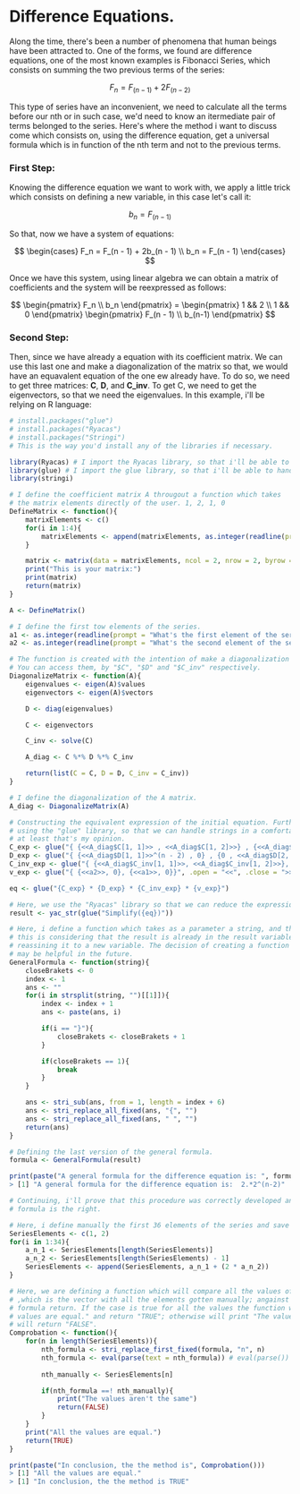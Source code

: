 # Difference Equations.

Along the time, there's been a number of phenomena that human beings have been attracted to. One of the forms, we found are difference equations, one of the most known examples is Fibonacci Series, which consists on summing the two previous terms of the series:

$$
F_n = F_(n - 1) + 2 F_(n - 2)
$$

This type of series have an inconvenient, we need to calculate all the terms before our nth or in such case, we'd need to know an itermediate pair of terms belonged to the series. Here's where the method i want to discuss come which consists on, using the difference equation, get a universal formula which is in function of the nth term and not to the previous terms.

### First Step: 

Knowing the difference equation we want to work with, we apply a little trick which consists on defining a new variable, in this case let's call it:

$$
b_n = F_(n - 1)
$$

So that, now we have a system of equations:

$$
\begin{cases} 
F_n = F_(n - 1) + 2b_(n - 1) \\ 
b_n = F_(n - 1) 
\end{cases}
$$

Once we have this system, using linear algebra we can obtain a matrix of coefficients and the system will be reexpressed as follows:

$$
\begin{pmatrix} F_n \\ 
b_n  
\end{pmatrix} = \begin{pmatrix} 1 && 2 \\ 
1 && 0 
\end{pmatrix} 
\begin{pmatrix} F_(n - 1) \\ 
b_(n-1) 
\end{pmatrix}
$$

### Second Step:

Then, since we have already a equation with its coefficient matrix. We can use this last one and make a diagonalization of the matrix so that, we would have an equavalent equation of the one ew already have. To do so, we need to get three matrices: **C**, **D**, and **C_inv**. To get C, we need to get the eigenvectors, so that we need the eigenvalues. In this example, i'll be relying on R language:

```R
# install.packages("glue")
# install.packages("Ryacas") 
# install.packages("Stringi")
# This is the way you'd install any of the libraries if necessary.

library(Ryacas) # I import the Ryacas library, so that i'll be able to make simbolic calculus.
library(glue) # I import the glue library, so that i'll be able to handle with strings like f strings in Python.
library(stringi)

# I define the coefficient matrix A througout a function which takes
# the matrix elements directly of the user. 1, 2, 1, 0
DefineMatrix <- function(){
    matrixElements <- c()
    for(i in 1:4){
        matrixElements <- append(matrixElements, as.integer(readline(prompt = glue("What's the {i}th element of the matrix?"))))
    }

    matrix <- matrix(data = matrixElements, ncol = 2, nrow = 2, byrow = TRUE)
    print("This is your matrix:")
    print(matrix)
    return(matrix)
}

A <- DefineMatrix()

# I define the first tow elements of the series.
a1 <- as.integer(readline(prompt = "What's the first element of the series?")) # 1
a2 <- as.integer(readline(prompt = "What's the second element of the series?")) # 2

# The function is created with the intention of make a diagonalization of a matrix, returning a list of the C, D, and C_inv matrices. 
# You can access them, by "$C", "$D" and "$C_inv" respectively.
DiagonalizeMatrix <- function(A){
    eigenvalues <- eigen(A)$values
    eigenvectors <- eigen(A)$vectors

    D <- diag(eigenvalues)

    C <- eigenvectors

    C_inv <- solve(C)

    A_diag <- C %*% D %*% C_inv

    return(list(C = C, D = D, C_inv = C_inv))
}

# I define the diagonalization of the A matrix.
A_diag <- DiagonalizeMatrix(A)

# Constructing the equivalent expression of the initial equation. Furthermore, here we're
# using the "glue" library, so that we can handle strings in a comfortable way,
# at least that's my opinion.
C_exp <- glue("{ {<<A_diag$C[1, 1]>> , <<A_diag$C[1, 2]>>} , {<<A_diag$C[2, 1]>>,  <<A_diag$C[2, 2]>>} }", .open = "<<", .close = ">>")
D_exp <- glue("{ {<<A_diag$D[1, 1]>>^(n - 2) , 0} , {0 , <<A_diag$D[2, 2]>>^(n - 2)} }", .open = "<<", .close = ">>")
C_inv_exp <- glue("{ {<<A_diag$C_inv[1, 1]>>, <<A_diag$C_inv[1, 2]>>}, {<<A_diag$C_inv[2, 1]>>, <<A_diag$C_inv[2, 2]>>}}", .open = "<<", .close = ">>")
v_exp <- glue("{ {<<a2>>, 0}, {<<a1>>, 0}}", .open = "<<", .close = ">>")

eq <- glue("{C_exp} * {D_exp} * {C_inv_exp} * {v_exp}")

# Here, we use the "Ryacas" library so that we can reduce the expression, previously created, doing symbolic calculus.
result <- yac_str(glue("Simplify({eq})"))

# Here, i define a function which takes as a parameter a string, and this function will be reducing the last expression to the general formula,
# this is considering that the result is already in the result variable, but in a vector form. Here, we're just taking the upper element and 
# reassining it to a new variable. The decision of creating a function and not a simple "foor loop" is to make the code reusable, so that 
# may be helpful in the future.
GeneralFormula <- function(string){
    closeBrakets <- 0
    index <- 1
    ans <- ""
    for(i in strsplit(string, "")[[1]]){
        index <- index + 1
        ans <- paste(ans, i)

        if(i == "}"){
            closeBrakets <- closeBrakets + 1
        }

        if(closeBrakets == 1){
            break
        }
    }

    ans <- stri_sub(ans, from = 1, length = index + 6)
    ans <- stri_replace_all_fixed(ans, "{", "")
    ans <- stri_replace_all_fixed(ans, " ", "")
    return(ans)
}

# Defining the last version of the general formula.
formula <- GeneralFormula(result)

print(paste("A general formula for the difference equation is: ", formula))
> [1] "A general formula for the difference equation is:  2.*2^(n-2)"

# Continuing, i'll prove that this procedure was correctly developed and that the 
# formula is the right.

# Here, i define manually the first 36 elements of the series and save them in a vector.
SeriesElements <- c(1, 2)
for(i in 1:34){
    a_n_1 <- SeriesElements[length(SeriesElements)]
    a_n_2 <- SeriesElements[length(SeriesElements) - 1]
    SeriesElements <- append(SeriesElements, a_n_1 + (2 * a_n_2))
}

# Here, we are defining a function which will compare all the values of the "SeriesElements"
# ,which is the vector with all the elements gotten manually; angainst the value that the
# formula return. If the case is true for all the values the function will print "All the 
# values are equal." and return "TRUE"; otherwise will print "The values aren't the same" and
# will return "FALSE".
Comprobation <- function(){
    for(n in length(SeriesElements)){
        nth_formula <- stri_replace_first_fixed(formula, "n", n)
        nth_formula <- eval(parse(text = nth_formula)) # eval(parse()) help us execute code in string form.
  
        nth_manually <- SeriesElements[n]

        if(nth_formula ==! nth_manually){
            print("The values aren't the same")
            return(FALSE)
        }
    }
    print("All the values are equal.")
    return(TRUE)
}

print(paste("In conclusion, the the method is", Comprobation()))
> [1] "All the values are equal."
> [1] "In conclusion, the the method is TRUE"
```
